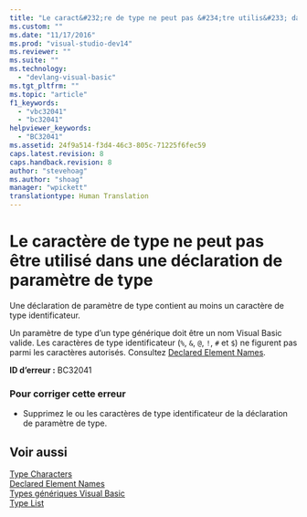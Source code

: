 ```yaml
---
title: "Le caract&#232;re de type ne peut pas &#234;tre utilis&#233; dans une d&#233;claration de param&#232;tre de type | Microsoft Docs"
ms.custom: ""
ms.date: "11/17/2016"
ms.prod: "visual-studio-dev14"
ms.reviewer: ""
ms.suite: ""
ms.technology: 
  - "devlang-visual-basic"
ms.tgt_pltfrm: ""
ms.topic: "article"
f1_keywords: 
  - "vbc32041"
  - "bc32041"
helpviewer_keywords: 
  - "BC32041"
ms.assetid: 24f9a514-f3d4-46c3-805c-71225f6fec59
caps.latest.revision: 8
caps.handback.revision: 8
author: "stevehoag"
ms.author: "shoag"
manager: "wpickett"
translationtype: Human Translation
---
```

# Le caract&#232;re de type ne peut pas &#234;tre utilis&#233; dans une d&#233;claration de param&#232;tre de type
Une déclaration de paramètre de type contient au moins un caractère de type identificateur.  
  
 Un paramètre de type d’un type générique doit être un nom Visual Basic valide. Les caractères de type identificateur \(`%`, `&`, `@`, `!`, `#` et `$`\) ne figurent pas parmi les caractères autorisés. Consultez [Declared Element Names](../../visual-basic/programming-guide/language-features/declared-elements/declared-element-names.md).  
  
 **ID d’erreur :** BC32041  
  
### Pour corriger cette erreur  
  
-   Supprimez le ou les caractères de type identificateur de la déclaration de paramètre de type.  
  
## Voir aussi  
 [Type Characters](../../visual-basic/programming-guide/language-features/data-types/type-characters.md)   
 [Declared Element Names](../../visual-basic/programming-guide/language-features/declared-elements/declared-element-names.md)   
 [Types génériques Visual Basic](../../visual-basic/programming-guide/language-features/data-types/generic-types.md)   
 [Type List](../../visual-basic/language-reference/statements/type-list.md)